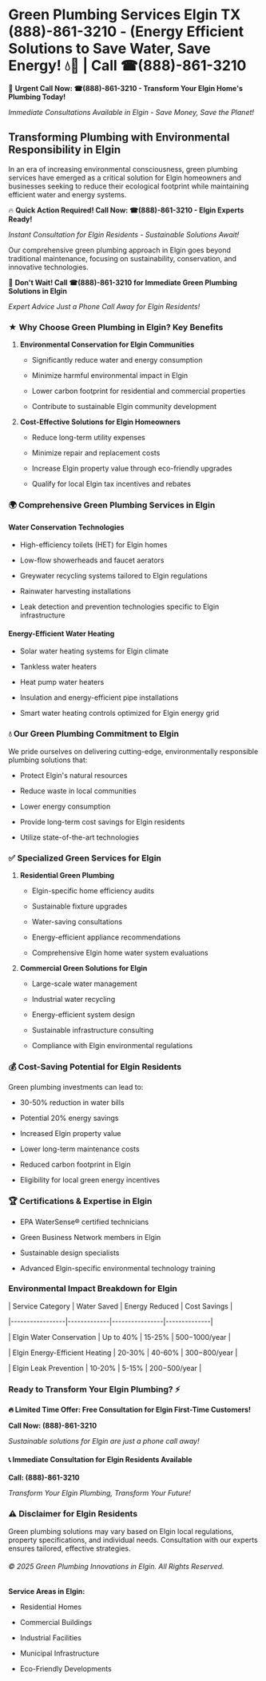 # Green Plumbing Services Elgin TX (888)-861-3210 - (Energy Efficient Solutions to Save Water, Save Energy! 💧🌿 | Call ☎(888)-861-3210

🚨 **Urgent Call Now: ☎(888)-861-3210 - Transform Your Elgin Home's Plumbing Today!**
*Immediate Consultations Available in Elgin - Save Money, Save the Planet!*

## Transforming Plumbing with Environmental Responsibility in Elgin

In an era of increasing environmental consciousness, green plumbing services have emerged as a critical solution for Elgin homeowners and businesses seeking to reduce their ecological footprint while maintaining efficient water and energy systems. 

🔥 **Quick Action Required! Call Now: ☎(888)-861-3210 - Elgin Experts Ready!**
*Instant Consultation for Elgin Residents - Sustainable Solutions Await!*

Our comprehensive green plumbing approach in Elgin goes beyond traditional maintenance, focusing on sustainability, conservation, and innovative technologies.

🚨 **Don't Wait! Call ☎(888)-861-3210 for Immediate Green Plumbing Solutions in Elgin**
*Expert Advice Just a Phone Call Away for Elgin Residents!*

### ★ Why Choose Green Plumbing in Elgin? Key Benefits

1. **Environmental Conservation for Elgin Communities** 
   - Significantly reduce water and energy consumption
   - Minimize harmful environmental impact in Elgin
   - Lower carbon footprint for residential and commercial properties
   - Contribute to sustainable Elgin community development

2. **Cost-Effective Solutions for Elgin Homeowners** 
   - Reduce long-term utility expenses
   - Minimize repair and replacement costs
   - Increase Elgin property value through eco-friendly upgrades
   - Qualify for local Elgin tax incentives and rebates

### 🌍 Comprehensive Green Plumbing Services in Elgin

#### Water Conservation Technologies
- High-efficiency toilets (HET) for Elgin homes
- Low-flow showerheads and faucet aerators
- Greywater recycling systems tailored to Elgin regulations
- Rainwater harvesting installations
- Leak detection and prevention technologies specific to Elgin infrastructure

#### Energy-Efficient Water Heating
- Solar water heating systems for Elgin climate
- Tankless water heaters
- Heat pump water heaters
- Insulation and energy-efficient pipe installations
- Smart water heating controls optimized for Elgin energy grid

### 💧 Our Green Plumbing Commitment to Elgin

We pride ourselves on delivering cutting-edge, environmentally responsible plumbing solutions that:
- Protect Elgin's natural resources
- Reduce waste in local communities
- Lower energy consumption
- Provide long-term cost savings for Elgin residents
- Utilize state-of-the-art technologies

### ✅ Specialized Green Services for Elgin

1. **Residential Green Plumbing**
   - Elgin-specific home efficiency audits
   - Sustainable fixture upgrades
   - Water-saving consultations
   - Energy-efficient appliance recommendations
   - Comprehensive Elgin home water system evaluations

2. **Commercial Green Solutions for Elgin**
   - Large-scale water management
   - Industrial water recycling
   - Energy-efficient system design
   - Sustainable infrastructure consulting
   - Compliance with Elgin environmental regulations

### 💰 Cost-Saving Potential for Elgin Residents

Green plumbing investments can lead to:
- 30-50% reduction in water bills
- Potential 20% energy savings
- Increased Elgin property value
- Lower long-term maintenance costs
- Reduced carbon footprint in Elgin
- Eligibility for local green energy incentives

### 🏆 Certifications & Expertise in Elgin

- EPA WaterSense® certified technicians
- Green Business Network members in Elgin
- Sustainable design specialists
- Advanced Elgin-specific environmental technology training

### Environmental Impact Breakdown for Elgin

| Service Category | Water Saved | Energy Reduced | Cost Savings |
|-----------------|-------------|----------------|--------------|
| Elgin Water Conservation | Up to 40% | 15-25% | $500-$1000/year |
| Elgin Energy-Efficient Heating | 20-30% | 40-60% | $300-$800/year |
| Elgin Leak Prevention | 10-20% | 5-15% | $200-$500/year |

### Ready to Transform Your Elgin Plumbing? ⚡

**🔥 Limited Time Offer: Free Consultation for Elgin First-Time Customers!**

**Call Now: (888)-861-3210**
*Sustainable solutions for Elgin are just a phone call away!*

#### 📞 Immediate Consultation for Elgin Residents Available

**Call: (888)-861-3210**
*Transform Your Elgin Plumbing, Transform Your Future!*

### ⚠️ Disclaimer for Elgin Residents

Green plumbing solutions may vary based on Elgin local regulations, property specifications, and individual needs. Consultation with our experts ensures tailored, effective strategies.

###### © 2025 Green Plumbing Innovations in Elgin. All Rights Reserved.

**Service Areas in Elgin:** 
- Residential Homes
- Commercial Buildings
- Industrial Facilities
- Municipal Infrastructure
- Eco-Friendly Developments